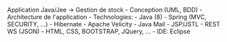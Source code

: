 Application Java/Jee
	-> Gestion de stock
		- Conception (UML, BDD)
		- Architecture de l'application
		- Technologies:
			- Java (8)
			- Spring (MVC, SECURITY, ...)
			- Hibernate
			- Apache Velicity
			- Java Mail
			- JSP/JSTL
			- REST WS (JSON)
			- HTML, CSS, BOOTSTRAP, JQuery, ...
			- IDE: Eclipse